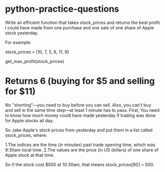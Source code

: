 # python-practice-questions
Write an efficient function that takes stock_prices and returns the best profit I could have made from one purchase and one sale of one share of Apple stock yesterday.

For example:

  stock_prices = [10, 7, 5, 8, 11, 9]

get_max_profit(stock_prices)
# Returns 6 (buying for $5 and selling for $11)
No "shorting"—you need to buy before you can sell. Also, you can't buy and sell in the same time step—at least 1 minute has to pass.
First, You need to know how much money could have made yesterday if  trading  was done  for Apple stocks all day.

So ,take Apple's stock prices from yesterday and put them in a list called stock_prices, where:

1.The indices are the time (in minutes) past trade opening time, which was 9:30am local time.
2.The values are the price (in US dollars) of one share of Apple stock at that time.

So if the stock cost $500 at 10:30am, that means stock_prices[60] = 500.
